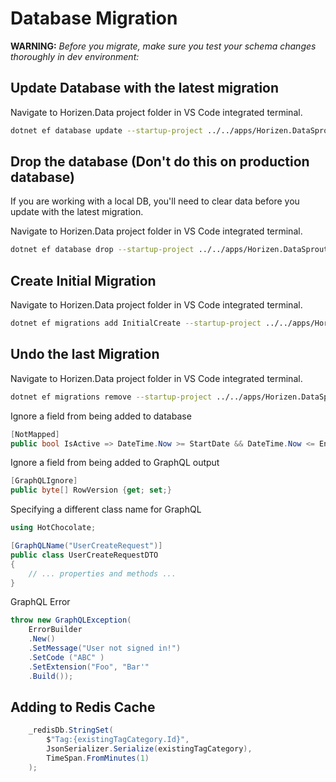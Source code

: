 
# Database Migration

__WARNING:__ _Before you migrate, make sure you test your schema changes thoroughly in dev environment:_

## Update Database with the latest migration

Navigate to Horizen.Data project folder in VS Code integrated terminal.

```bash
dotnet ef database update --startup-project ../../apps/Horizen.DataSprout
```

## Drop the database (__Don't do this on production database__)

If you are working with a local DB, you'll need to clear data before you update with the latest migration.

Navigate to Horizen.Data project folder in VS Code integrated terminal.

```bash
dotnet ef database drop --startup-project ../../apps/Horizen.DataSprout
```

## Create Initial Migration

Navigate to Horizen.Data project folder in VS Code integrated terminal.

```bash
dotnet ef migrations add InitialCreate --startup-project ../../apps/Horizen.DataSprout
```

## Undo the last Migration

Navigate to Horizen.Data project folder in VS Code integrated terminal.

```bash
dotnet ef migrations remove --startup-project ../../apps/Horizen.DataSprout
```

Ignore a field from being added to database

```csharp
[NotMapped]
public bool IsActive => DateTime.Now >= StartDate && DateTime.Now <= EndDate;
```

Ignore a field from being added to GraphQL output

```csharp
[GraphQLIgnore]
public byte[] RowVersion {get; set;}
```

Specifying a different class name for GraphQL

```csharp
using HotChocolate;

[GraphQLName("UserCreateRequest")]
public class UserCreateRequestDTO
{
    // ... properties and methods ...
}
```

GraphQL Error

```csharp
throw new GraphQLException(
    ErrorBuilder
    .New()
    .SetMessage("User not signed in!")
    .SetCode ("ABC" )
    .SetExtension("Foo", "Bar'"
    .Build());
```

## Adding to Redis Cache

```csharp
    _redisDb.StringSet(
        $"Tag:{existingTagCategory.Id}",
        JsonSerializer.Serialize(existingTagCategory),
        TimeSpan.FromMinutes(1)
    );
```
